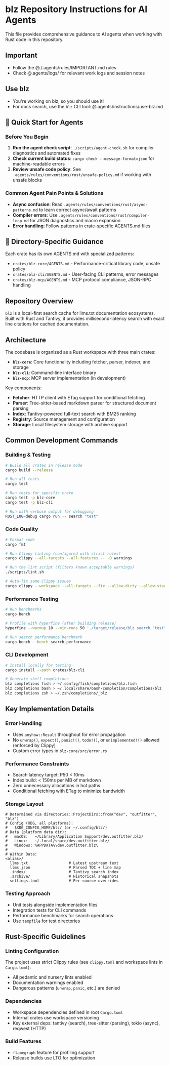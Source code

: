 # blz Repository Instructions for AI Agents

This file provides comprehensive guidance to AI agents when working with Rust code in this repository.

## Important

- Follow the @./.agents/rules/IMPORTANT.md rules
- Check @.agents/logs/ for relevant work logs and session notes

## Use blz

- You're working on blz, so you should use it!
- For docs search, use the `blz` CLI tool: @.agents/instructions/use-blz.md

## 🚀 Quick Start for Agents

### Before You Begin

1. **Run the agent check script**: `./scripts/agent-check.sh` for compiler diagnostics and automated fixes
2. **Check current build status**: `cargo check --message-format=json` for machine-readable errors
3. **Review unsafe code policy**: See `.agents/rules/conventions/rust/unsafe-policy.md` if working with unsafe blocks

### Common Agent Pain Points & Solutions

- **Async confusion**: Read `.agents/rules/conventions/rust/async-patterns.md` to learn correct async/await patterns
- **Compiler errors**: Use `.agents/rules/conventions/rust/compiler-loop.md` for JSON diagnostics and macro expansion
- **Error handling**: Follow patterns in crate-specific AGENTS.md files

## 📂 Directory-Specific Guidance

Each crate has its own AGENTS.md with specialized patterns:

- `crates/blz-core/AGENTS.md` - Performance-critical library code, unsafe policy
- `crates/blz-cli/AGENTS.md` - User-facing CLI patterns, error messages
- `crates/blz-mcp/AGENTS.md` - MCP protocol compliance, JSON-RPC handling

## Repository Overview

`blz` is a local-first search cache for llms.txt documentation ecosystems. Built with Rust and Tantivy, it provides millisecond-latency search with exact line citations for cached documentation.

## Architecture

The codebase is organized as a Rust workspace with three main crates:

- **`blz-core`**: Core functionality including fetcher, parser, indexer, and storage
- **`blz-cli`**: Command-line interface binary
- **`blz-mcp`**: MCP server implementation (in development)

Key components:

- **Fetcher**: HTTP client with ETag support for conditional fetching
- **Parser**: Tree-sitter-based markdown parser for structured document parsing
- **Index**: Tantivy-powered full-text search with BM25 ranking
- **Registry**: Source management and configuration
- **Storage**: Local filesystem storage with archive support

## Common Development Commands

### Building & Testing

```bash
# Build all crates in release mode
cargo build --release

# Run all tests
cargo test

# Run tests for specific crate
cargo test -p blz-core
cargo test -p blz-cli

# Run with verbose output for debugging
RUST_LOG=debug cargo run -- search "test"
```

### Code Quality

```bash
# Format code
cargo fmt

# Run Clippy linting (configured with strict rules)
cargo clippy --all-targets --all-features -- -D warnings

# Run the lint script (filters known acceptable warnings)
./scripts/lint.sh

# Auto-fix some Clippy issues
cargo clippy --workspace --all-targets --fix --allow-dirty --allow-staged
```

### Performance Testing

```bash
# Run benchmarks
cargo bench

# Profile with hyperfine (after building release)
hyperfine --warmup 10 --min-runs 50 './target/release/blz search "test" --source bun'

# Run search performance benchmark
cargo bench --bench search_performance
```

### CLI Development

```bash
# Install locally for testing
cargo install --path crates/blz-cli

# Generate shell completions
blz completions fish > ~/.config/fish/completions/blz.fish
blz completions bash > ~/.local/share/bash-completion/completions/blz
blz completions zsh > ~/.zsh/completions/_blz
```

## Key Implementation Details

### Error Handling

- Uses `anyhow::Result` throughout for error propagation
- No `unwrap()`, `expect()`, `panic!()`, `todo!()`, or `unimplemented!()` allowed (enforced by Clippy)
- Custom error types in `blz-core/src/error.rs`

### Performance Constraints

- Search latency target: P50 < 10ms
- Index build: < 150ms per MB of markdown
- Zero unnecessary allocations in hot paths
- Conditional fetching with ETag to minimize bandwidth

### Storage Layout

```text
# Determined via directories::ProjectDirs::from("dev", "outfitter", "blz")
# Config (XDG, all platforms):
#   $XDG_CONFIG_HOME/blz/ (or ~/.config/blz/)
# Data (platform data dir):
#   macOS:   ~/Library/Application Support/dev.outfitter.blz/
#   Linux:   ~/.local/share/dev.outfitter.blz/
#   Windows: %APPDATA%\dev.outfitter.blz\
#
# Within Data:
<alias>/
  llms.txt                  # Latest upstream text
  llms.json                 # Parsed TOC + line map
  .index/                   # Tantivy search index
  .archive/                 # Historical snapshots
  settings.toml             # Per-source overrides
```

### Testing Approach

- Unit tests alongside implementation files
- Integration tests for CLI commands
- Performance benchmarks for search operations
- Use `tempfile` for test directories

## Rust-Specific Guidelines

### Linting Configuration
The project uses strict Clippy rules (see `clippy.toml` and workspace lints in `Cargo.toml`):

- All pedantic and nursery lints enabled
- Documentation warnings enabled
- Dangerous patterns (`unwrap`, `panic`, etc.) are denied

### Dependencies

- Workspace dependencies defined in root `Cargo.toml`
- Internal crates use workspace versioning
- Key external deps: tantivy (search), tree-sitter (parsing), tokio (async), reqwest (HTTP)

### Build Features

- `flamegraph` feature for profiling support
- Release builds use LTO for optimization

